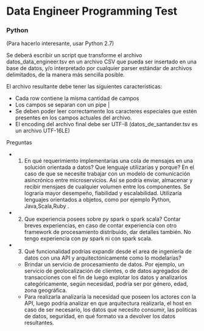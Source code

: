 # Data Engineer Programming Test

### Python 
(Para hacerlo interesante, usar Python 2.7)

Se deberá escribir un script que transforme el archivo datos_data_engineer.tsv en un archivo CSV que pueda ser insertado en una base de datos, y/o interpretado por cualquier parser estándar de archivos delimitados, de la manera más sencilla posible.

El archivo resultante debe tener las siguientes características:
* Cada row contiene la misma cantidad de campos
* Los campos se separan con un pipe |
* Se deben poder leer correctamente los caracteres especiales que estén presentes en los campos actuales del archivo. 
* El encoding del archivo final debe ser UTF-8 (datos_de_santander.tsv es un archivo UTF-16LE)

Preguntas
* 1) En qué requerimiento implementarías una cola de mensajes en una solución orientada a datos?  Que lenguaje utilizarías y porque?
En el caso de que se necesite trabajar con un modelo de comunicación asincrónico entre microservicios. Así se podría enviar, almacenar y recibir mensjaes de cualquier volumen entre los componentes. 
Se lograría mayor desempeño, fiabilidad y escalabilidad.
Utilizaría lenguajes orientados a objetos, como por ejemplo Python, Java,Scala,Ruby . 
* 2) Que experiencia posees sobre py spark o spark scala? Contar breves experiencias, en caso de contar experiencia con otro framework de procesamiento distribuido, dar detalles también.
No tengo experiencia con py spark ni con spark scala.

* 3) Qué funcionalidad podrías expandir desde el area de ingeniería de datos con una API y arquitectónicamente como lo modelarías?

	- Brindar un servicio de procesamiento de datos. Por ejemplo, un servicio de geolocalización de clientes, o de datos agregados de transacciones con el fin de luego explotar los datos y analizarlos categóricamente, según necesidad, podría ser por género, edad, zona geográfica. 
	- Para realizarla analizaría la necesidad que poseen los actores con la API, luego podría analizar en que arquitectura realizarla, el host en caso de ser necesario, los datos que necesito consumir, las politicas de datos, seguridad, en qué formato va a devolver los datos resultantes.
	
